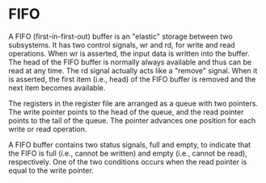 # FIFO
A FIFO (first-in-first-out) buffer is an "elastic" storage between two subsystems. 
It has two control signals, wr and rd, for write and read operations. 
When wr is asserted, the input data is written into the buffer. 
The head of the FIFO buffer is normally always available and thus can be read at any time. 
The rd signal actually acts like a "remove" signal. When it is asserted, the first item (i.e., head) of the FIFO buffer is removed and the
next item becomes available.

The registers in the register file are arranged as a
queue with two pointers. The write pointer points to the head of the queue, and the
read pointer points to the tail of the queue. 
The pointer advances one position for each write or read operation.

A FIFO buffer contains two status signals, full and empty, to indicate that the
FIFO is full (i.e., cannot be written) and empty (i.e., cannot be read), respectively. 
One of the two conditions occurs when the read pointer is equal to the write pointer.
